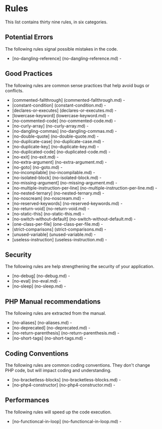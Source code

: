 <!-- generated on 15-12-2014 01:0:52-->
# Rules

This list contains thirty nine rules, in six categories.

## Potential Errors

The following rules signal possible mistakes in the code.

 * [no-dangling-reference] (no-dangling-reference.md) - 

## Good Practices

The following rules are common sense practices that help avoid bugs or conflicts.

 * [commented-fallthrough] (commented-fallthrough.md) - 
 * [constant-condition] (constant-condition.md) - 
 * [declares-or-executes] (declares-or-executes.md) - 
 * [lowercase-keyword] (lowercase-keyword.md) - 
 * [no-commented-code] (no-commented-code.md) - 
 * [no-curly-array] (no-curly-array.md) - 
 * [no-dangling-commas] (no-dangling-commas.md) - 
 * [no-double-quote] (no-double-quote.md) - 
 * [no-duplicate-case] (no-duplicate-case.md) - 
 * [no-duplicate-key] (no-duplicate-key.md) - 
 * [no-duplicated-code] (no-duplicated-code.md) - 
 * [no-exit] (no-exit.md) - 
 * [no-extra-argument] (no-extra-argument.md) - 
 * [no-goto] (no-goto.md) - 
 * [no-incompilable] (no-incompilable.md) - 
 * [no-isolated-block] (no-isolated-block.md) - 
 * [no-missing-argument] (no-missing-argument.md) - 
 * [no-multiple-instruction-per-line] (no-multiple-instruction-per-line.md) - 
 * [no-nested-ternary] (no-nested-ternary.md) - 
 * [no-noscream] (no-noscream.md) - 
 * [no-reserved-keywords] (no-reserved-keywords.md) - 
 * [no-return-void] (no-return-void.md) - 
 * [no-static-this] (no-static-this.md) - 
 * [no-switch-without-default] (no-switch-without-default.md) - 
 * [one-class-per-file] (one-class-per-file.md) - 
 * [strict-comparisons] (strict-comparisons.md) - 
 * [unused-variable] (unused-variable.md) - 
 * [useless-instruction] (useless-instruction.md) - 

## Security

The following rules are help strengthening the security of your application.

 * [no-debug] (no-debug.md) - 
 * [no-eval] (no-eval.md) - 
 * [no-sleep] (no-sleep.md) - 

## PHP Manual recommendations

The following rules are extracted from the manual.

 * [no-aliases] (no-aliases.md) - 
 * [no-deprecated] (no-deprecated.md) - 
 * [no-return-parenthesis] (no-return-parenthesis.md) - 
 * [no-short-tags] (no-short-tags.md) - 

## Coding Conventions

The following rules are common coding conventions. They don't change PHP code, but will impact coding and understanding.

 * [no-bracketless-blocks] (no-bracketless-blocks.md) - 
 * [no-php4-constructor] (no-php4-constructor.md) - 

## Performances

The following rules will speed up the code execution.

 * [no-functioncal-in-loop] (no-functioncal-in-loop.md) - 

